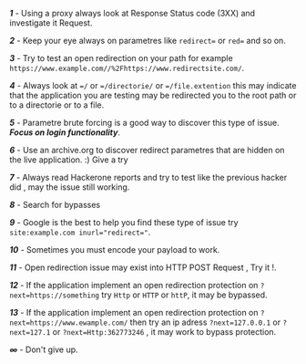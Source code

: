 ***1*** - Using a proxy always look at Response Status code (3XX) and investigate it Request.

***2*** - Keep your eye always on parametres like `redirect=` or `red=` and so on.

***3*** - Try to test an open redirection on your path for example `https://www.example.com//%2Fhttps://www.redirectsite.com/`.

***4*** - Always look at `=/` or `=/directorie/` or `=/file.extention` this may indicate that the application you are testing may be redirected you to the root path or to a directorie or to a file.

***5*** - Parametre brute forcing is a good way to discover this type of issue. ***Focus on login functionality***.

***6*** - Use an archive.org to discover redirect parametres that are hidden on the live application. :) Give a try

***7*** - Always read Hackerone reports and try to test like the previous hacker did , may the issue still working.

***8*** - Search for bypasses

***9*** - Google is the best to help you find these type of issue try `site:example.com inurl="redirect="`.

***10*** - Sometimes you must encode your payload to work.

***11*** - Open redirection issue may exist into HTTP POST Request , Try it !.

***12*** - If the application implement an open redirection protection on `?next=https://something` try `Http` or `HTTP` or `httP`, it may be bypassed. 

***13*** - If the application implement an open redirection protection on `?next=https://www.ewample.com/` then try an ip adress `?next=127.0.0.1` or `?next=127.1` or `?next=Http:362773246` , it may work to bypass protection.

***∞*** - Don't give up.
